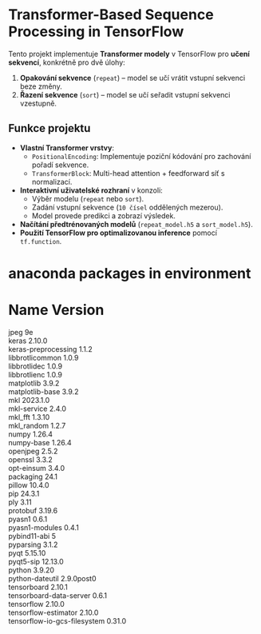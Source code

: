 # Transformer-Based Sequence Processing in TensorFlow

Tento projekt implementuje **Transformer modely** v TensorFlow pro **učení sekvencí**, konkrétně pro dvě úlohy:  
1. **Opakování sekvence** (`repeat`) – model se učí vrátit vstupní sekvenci beze změny.  
2. **Řazení sekvence** (`sort`) – model se učí seřadit vstupní sekvenci vzestupně.

## Funkce projektu
- **Vlastní Transformer vrstvy**:
  - `PositionalEncoding`: Implementuje poziční kódování pro zachování pořadí sekvence.
  - `TransformerBlock`: Multi-head attention + feedforward síť s normalizací.
- **Interaktivní uživatelské rozhraní** v konzoli:
  - Výběr modelu (`repeat` nebo `sort`).
  - Zadání vstupní sekvence (`10 čísel` oddělených mezerou).
  - Model provede predikci a zobrazí výsledek.
- **Načítání předtrénovaných modelů** (`repeat_model.h5` a `sort_model.h5`).
- **Použití TensorFlow pro optimalizovanou inference** pomocí `tf.function`.


# anaconda packages in environment 
#
# Name                    Version                   
jpeg                      9e                     
keras                     2.10.0                  
keras-preprocessing       1.1.2                                 
libbrotlicommon           1.0.9                  
libbrotlidec              1.0.9                  
libbrotlienc              1.0.9                       
matplotlib                3.9.2              
matplotlib-base           3.9.2              
mkl                       2023.1.0           
mkl-service               2.4.0              
mkl_fft                   1.3.10             
mkl_random                1.2.7              
numpy                     1.26.4             
numpy-base                1.26.4                          
openjpeg                  2.5.2                  
openssl                   3.3.2               
opt-einsum                3.4.0                   
packaging                 24.1               
pillow                    10.4.0             
pip                       24.3.1                  
ply                       3.11               
protobuf                  3.19.6                   
pyasn1                    0.6.1                   
pyasn1-modules            0.4.1                        
pybind11-abi              5                      
pyparsing                 3.1.2              
pyqt                      5.15.10            
pyqt5-sip                 12.13.0            
python                    3.9.20                 
python-dateutil           2.9.0post0                  
tensorboard               2.10.1                  
tensorboard-data-server   0.6.1                                   
tensorflow                2.10.0                   
tensorflow-estimator      2.10.0                  
tensorflow-io-gcs-filesystem 0.31.0                
             
